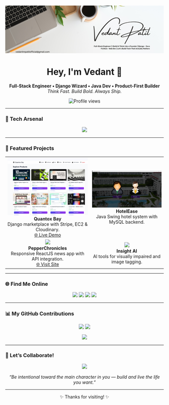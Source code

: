 <!-- Banner -->
<p align="center">
  <img src="profilebanner.png" alt="Vedant Patil Banner" />
</p>

<!-- Intro -->
<h1 align="center">Hey, I'm Vedant 👋</h1>
<p align="center">
  <strong>Full-Stack Engineer • Django Wizard • Java Dev • Product-First Builder</strong><br>
  <em>Think Fast. Build Bold. Always Ship.</em>
</p>

<!-- Profile Views -->
<p align="center">
  <img src="https://komarev.com/ghpvc/?username=vedantmpatil&style=flat-square&color=blue" alt="Profile views" />
</p>

---

<!-- Tech Stack -->
### 🧠 Tech Arsenal
<p align="center">
  <img src="https://skillicons.dev/icons?i=django,python,java,js,react,mysql,postgres,docker,aws,html,css,git,tailwind" />
</p>

---

<!-- Projects Showcase -->
### 🚀 Featured Projects

<table>
  <tr>
    <td align="center">
      <img src="quantoxbay.png" width="300" /><br>
      <b>Quantox Bay</b><br>
      Django marketplace with Stripe, EC2 & Cloudinary.<br>
      <a href="https://quantoxbay.onrender.com" target="_blank">🌐 Live Demo</a>
    </td>
    <td align="center">
      <img src="hotelease.png" width="300" /><br>
      <b>HotelEase</b><br>
      Java Swing hotel system with MySQL backend.
    </td>
  </tr>
  <tr>
    <td align="center">
      <img src="newsapp.png" width="300" /><br>
      <b>PepperChronicles</b><br>
      Responsive ReactJS news app with API integration.<br>
      <a href="https://pepperchronicles.netlify.app/" target="_blank">🌐 Visit Site</a>
    </td>
    <td align="center">
      <img src="insightai.png" width="300" /><br>
      <b>Insight AI</b><br>
      AI tools for visually impaired and image tagging.
    </td>
  </tr>
</table>

---

<!-- Social Links -->
### 🌐 Find Me Online
<p align="center">
  <a href="mailto:vedantmpatilofficial@gmail.com"><img src="https://img.shields.io/badge/Email-Drop%20a%20line-blue?style=for-the-badge&logo=gmail" /></a>
  <a href="https://www.linkedin.com/in/vedant-patil-389b862a6/"><img src="https://img.shields.io/badge/LinkedIn-Connect-blue?style=for-the-badge&logo=linkedin" /></a>
  <a href="https://wa.me/917721837807"><img src="https://img.shields.io/badge/WhatsApp-Message-green?style=for-the-badge&logo=whatsapp" /></a>
  <a href="https://instagram.com/vedantpatilofficial"><img src="https://img.shields.io/badge/Instagram-Follow-pink?style=for-the-badge&logo=instagram" /></a>
</p>

---

<!-- Contributions Count -->
### 📊 My GitHub Contributions

<p align="center">
  <img src="https://github-readme-streak-stats.herokuapp.com/?user=vedantmpatil&theme=tokyonight&hide_border=true" />
  <img src="https://github-readme-stats.vercel.app/api?username=vedantmpatil&show_icons=true&theme=tokyonight&hide_border=true&count_private=true" />
</p>

<p align="center">
  <img src="https://github-readme-activity-graph.vercel.app/graph?username=vedantmpatil&theme=react-dark&area=true&hide_border=true" />
</p>

---

<!-- Collaborate -->
### 🤝 Let’s Collaborate!
<p align="center">
  <img src="https://readme-typing-svg.herokuapp.com?font=Fira+Code&weight=600&size=22&pause=1000&center=true&vCenter=true&multiline=true&width=700&height=70&lines=Open+to+collaborate+on+bold+ideas+%F0%9F%92%A1;Let%E2%80%99s+build+tech+that+actually+matters+%F0%9F%93%B1" />
</p>

<p align="center">
  <em>“Be intentional toward the main character in you — build and live the life you want.”</em>
</p>

---

<p align="center">✨ Thanks for visiting! ✨</p>
